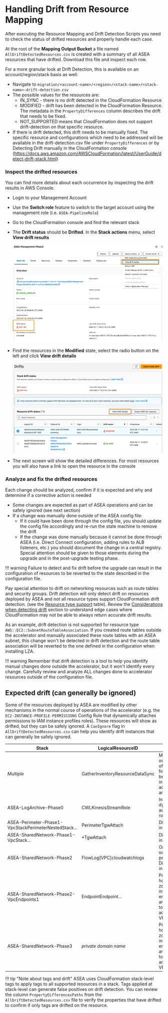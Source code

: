 # Handling Drift from Resource Mapping

After executing the Resource Mapping and Drift Detection Scripts you need to check the status of drifted resources and properly handle each case.

At the root of the **Mapping Output Bucket** a file named `AllDriftDetectedResources.csv` is created with a summary of all ASEA resources that have drifted. Download this file and inspect each row.

For a more granular look at Drift Detection, this is available on an account/region/stack basis as well:

- Navigate to `migration/<account-name>/<region>/<stack-name>/<stack-name>-drift-detection.csv`
- The possible values for the resources are:
    - IN_SYNC - there is no drift detected in the CloudFormation Resource
    - MODIFIED - drift has been detected in the CloudFormation Resource. The metadata in the `PropertyDifferences` column describes the drift that needs to be fixed.
    - NOT_SUPPORTED means that CloudFormation does not support drift-detection on that specific resource.
- If there is drift detected, this drift needs to be manually fixed. The specific resource and configurations which need to be addressed will be available in the drift-detection.csv file under `PropertyDifferences` or by Detecting Drift manually in the CloudFormation console (https://docs.aws.amazon.com/AWSCloudFormation/latest/UserGuide/detect-drift-stack.html)

### Inspect the drifted resources

You can find more details about each occurrence by inspecting the drift results in AWS Console.

- Login to your Management Account
- Use the **Switch role** feature to switch to the target account using the management role (i.e. `ASEA-PipelineRole`)
- Go to the CloudFormation console and find the relevant stack
- The **Drift status** should be **Drifted**. In the **Stack actions** menu, select **View drift results**

  ![stack-drift](../images/stack-drift.png)

- Find the resources in the **Modified** state, select the radio button on the left and click **View drift details**

  ![stack-drift](../images/drifted-resources.png)

- The next screen will show the detailed differences. For most resources you will also have a link to open the resource in the console

### Analyze and fix the drifted resources

Each change should be analyzed, confirm if it is expected and why and determine if a corrective action is needed

- Some changes are expected as part of ASEA operations and can be safely ignored (see next section)
- If a change was manually done outside of the ASEA config file:
    - If it could have been done through the config file, you should update the config file accordingly and re-run the state machine to remove the drift
    - If the change was done manually because it cannot be done through ASEA (i.e. Direct Connect configuration, adding rules to ALB listeners, etc.) you should document the change in a central registry. Special attention should be given to those elements during the upgrade and in the post-upgrade testing phase.

!!! warning
    Failure to detect and fix drift before the upgrade can result in the configuration of resources to be reverted to the state described in the configuration file.

Pay special attention to drift on networking resources such as route tables and security groups. Drift detection will only detect drift on resources deployed by ASEA and not all resource types support CloudFormation drift detection. (see the [Resource type support](https://docs.aws.amazon.com/AWSCloudFormation/latest/UserGuide/resource-import-supported-resources.html) table). Review the [Considerations when detecting drift](https://docs.aws.amazon.com/AWSCloudFormation/latest/UserGuide/using-cfn-stack-drift.html#drift-considerations) section to understand edge cases where CloudFormation may not be able to always return accurate drift results.

As an example, drift detection is not supported for resource type `AWS::EC2::SubnetRouteTableAssociation`. If you created route tables outside the accelerator and manually associated these route tables with an ASEA subnet, this change won't be detected in drift detection and the route table association will be reverted to the one defined in the configuration when installing LZA.

!!! warning
    Remember that drift detection is a tool to help you identify manual changes done outside the accelerator, but it won't identify every change. Carefully review and analyze ALL changes done to accelerator resources outside of the configuration file.

## Expected drift (can generally be ignored)

Some of the resources deployed by ASEA are modified by other mechanisms in the normal course of operations of the accelerator (e.g. the `EC2-INSTANCE-PROFILE-PERMISSIONS` Config Rule that dynamically attaches permissions to IAM instance profiles roles). These resources will show as drifted, but they can be safely ignored. A `CanIgnore` flag in `AllDriftDetectedResources.csv` can help you identify drift instances that can generally be safely ignored.

| Stack                                                 | LogicalResourceID               | Notes                                                                               |
| ----------------------------------------------------- | ------------------------------- | ----------------------------------------------------------------------------------- |
| _Multiple_                                            | GatherInventoryResourceDataSync | Multiple occurrence of this finding can be reported in multiple accounts and regions |
| ASEA-LogArchive-Phase0                                | CWLKinesisStreamRole            | Inline policy dynamically added to role                                             |
| ASEA-Perimeter-Phase1-VpcStackPerimeterNestedStack... | PerimeterTgwAttach              | Difference in tags                                                                  |
| ASEA-SharedNetwork-Phase1-VpcStack...                 | \*TgwAttach                     | Difference in tags                                                                  |
| ASEA-SharedNetwork-Phase2                             | FlowLog[VPC]cloudwatchlogs      | One occurrence per VPC. Difference in tags                                           |
| ASEA-SharedNetwork-Phase2-VpcEndpoints1               | EndpointEndpoint...             | Private hosted zone for interface endpoints are shared to additional VPCs          |
| ASEA-SharedNetwork-Phase3                             | _private domain name_           | Private hosted zone for interface endpoints are shared to additional VPCs          |


!!! tip "Note about tags and drift"
    ASEA uses CloudFormation stack-level tags to apply tags to all supported resources in a stack. Tags applied at stack-level can generate false positives on drift detection. You can review the column `PropertyDifferencesPaths` from the `AllDriftDetectedResources.csv` file to verify the properties that have drifted to confirm if only tags are drifted on the resource.